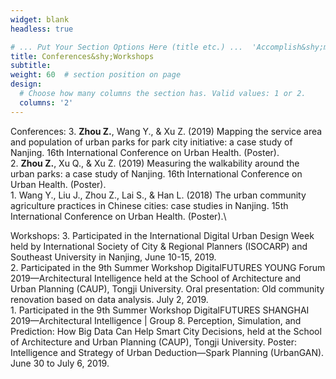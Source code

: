 ```yaml
---
widget: blank
headless: true

# ... Put Your Section Options Here (title etc.) ...  'Accomplish&shy;ments'
title: Conferences&shy;Workshops
subtitle:
weight: 60  # section position on page
design:
  # Choose how many columns the section has. Valid values: 1 or 2.
  columns: '2'
---
```


Conferences:
3\. **Zhou Z.**, Wang Y., & Xu Z. (2019) Mapping the service area and population of urban parks for park city initiative: a case study of Nanjing. 16th International Conference on Urban Health. (Poster).\
2\. **Zhou Z.**, Xu Q., & Xu Z. (2019) Measuring the walkability around the urban parks: a case study of Nanjing. 16th International Conference on Urban Health. (Poster).\
1\. Wang Y., Liu J., Zhou Z., Lai S., & Han L. (2018) The urban community agriculture practices in Chinese cities: case studies in Nanjing. 15th International Conference on Urban Health. (Poster).\

Workshops:
3\. Participated in the International Digital Urban Design Week held by International Society of City & Regional Planners (ISOCARP) and Southeast University in Nanjing, June 10-15, 2019.\
2\. Participated in the 9th Summer Workshop DigitalFUTURES YOUNG Forum 2019—Architectural Intelligence held at the School of Architecture and Urban Planning (CAUP), Tongji University. Oral presentation: Old community renovation based on data analysis. July 2, 2019.\
1\. Participated in the 9th Summer Workshop DigitalFUTURES SHANGHAI 2019—Architectural Intelligence | Group 8. Perception, Simulation, and Prediction: How Big Data Can Help Smart City Decisions, held at the School of Architecture and Urban Planning (CAUP), Tongji University. Poster: Intelligence and Strategy of Urban Deduction—Spark Planning (UrbanGAN). June 30 to July 6, 2019.
